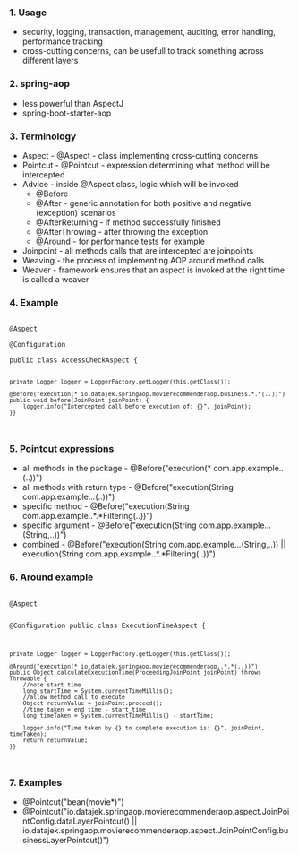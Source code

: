 ### 1. Usage 

- security, logging, transaction, management, auditing, error handling, performance tracking 
- cross-cutting concerns, can be usefull to track something across different layers

### 2. spring-aop

- less powerful than AspectJ
- spring-boot-starter-aop

### 3. Terminology

- Aspect - @Aspect - class implementing cross-cutting concerns 
- Pointcut - @Pointcut - expression determining what method will be intercepted 
- Advice - inside @Aspect class, logic which will be invoked 
  - @Before
  - @After - generic annotation for both positive and negative (exception) scenarios 
  - @AfterReturning - if method successfully finished
  - @AfterThrowing - after throwing the exception
  - @Around - for performance tests for example 
- Joinpoint - all methods calls that are intercepted are joinpoints 
- Weaving - the process of implementing AOP around method calls. 
- Weaver - framework ensures that an aspect is invoked at the right time is called a weaver

### 4. Example

<code>
@Aspect<br>
@Configuration<br>
public class AccessCheckAspect {

	private Logger logger = LoggerFactory.getLogger(this.getClass());
	
	@Before("execution(* io.datajek.springaop.movierecommenderaop.business.*.*(..))")
	public void before(JoinPoint joinPoint) {
		logger.info("Intercepted call before execution of: {}", joinPoint);	
	}}
</code>

### 5. Pointcut expressions

- all methods in the package - @Before("execution(* com.app.example.*.*(..))")
- all methods with return type - @Before("execution(String com.app.example..*.*(..))")
- specific method - @Before("execution(String com.app.example..*.*Filtering(..))")
- specific argument - @Before("execution(String com.app.example..*.*(String,..))")
- combined - @Before("execution(String com.app.example..*.*(String,..)) || execution(String com.app.example..*.*Filtering(..))")

### 6. Around example 

<code>
@Aspect

@Configuration
public class ExecutionTimeAspect {

	private Logger logger = LoggerFactory.getLogger(this.getClass());

	@Around("execution(* io.datajek.springaop.movierecommenderaop..*.*(..))")
	public Object calculateExecutionTime(ProceedingJoinPoint joinPoint) throws Throwable {
		//note start time
		long startTime = System.currentTimeMillis();
		//allow method call to execute
		Object returnValue = joinPoint.proceed();
		//time taken = end time - start time
		long timeTaken = System.currentTimeMillis() - startTime;
		
		logger.info("Time taken by {} to complete execution is: {}", joinPoint, timeTaken);
		return returnValue;
	}}
</code>

### 7. Examples

- @Pointcut("bean(movie*)")
- @Pointcut("io.datajek.springaop.movierecommenderaop.aspect.JoinPointConfig.dataLayerPointcut() || io.datajek.springaop.movierecommenderaop.aspect.JoinPointConfig.businessLayerPointcut()")


